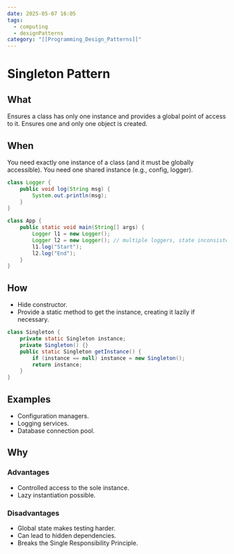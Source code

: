 ```yaml
---
date: 2025-05-07 16:05
tags:
  - computing
  - designPatterns
category: "[[Programming_Design_Patterns]]"
---
```

# Singleton Pattern
## What
Ensures a class has only one instance and provides a global point of access to it.
Ensures one and only one object is created.
## When
You need exactly one instance of a class (and it must be globally accessible).
You need one shared instance (e.g., config, logger).
```java
class Logger {
    public void log(String msg) {
        System.out.println(msg);
    }
}

class App {
    public static void main(String[] args) {
        Logger l1 = new Logger();
        Logger l2 = new Logger(); // multiple loggers, state inconsistency risk
        l1.log("Start");
        l2.log("End");
    }
}

```
## How
- Hide constructor.
- Provide a static method to get the instance, creating it lazily if necessary.
```java 
class Singleton {
    private static Singleton instance;
    private Singleton() {}
    public static Singleton getInstance() {
        if (instance == null) instance = new Singleton();
        return instance;
    }
}

```
## Examples
- Configuration managers.
- Logging services.
- Database connection pool.
## Why
### Advantages
- Controlled access to the sole instance.
- Lazy instantiation possible.
### Disadvantages
- Global state makes testing harder.
- Can lead to hidden dependencies.
- Breaks the Single Responsibility Principle.